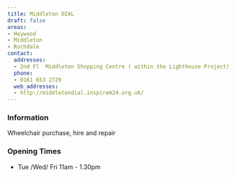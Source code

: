 ```yaml
---
title: Middleton DIAL
draft: false
areas:
- Heywood
- Middleton
- Rochdale
contact:
  addresses:
  - 2nd Fl  Middleton Shopping Centre ( within the Lighthouse Project)
  phone:
  - 0161 653 2729
  web_addresses:
  - http://middletondial.inspirem24.org.uk/
---
```


### Information
Wheelchair purchase, hire and repair

### Opening Times
* Tue /Wed/ Fri 11am - 1.30pm


